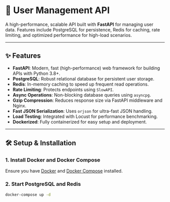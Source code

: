 # 🚀 User Management API

A high-performance, scalable API built with **FastAPI** for managing user data. Features include PostgreSQL for persistence, Redis for caching, rate limiting, and optimized performance for high-load scenarios.

---

## ✨ Features

- **FastAPI**: Modern, fast (high-performance) web framework for building APIs with Python 3.8+.
- **PostgreSQL**: Robust relational database for persistent user storage.
- **Redis**: In-memory caching to speed up frequent read operations.
- **Rate Limiting**: Protects endpoints using `SlowAPI`.
- **Async Operations**: Non-blocking database queries using `asyncpg`.
- **Gzip Compression**: Reduces response size via FastAPI middleware and Nginx.
- **Fast JSON Serialization**: Uses `orjson` for ultra-fast JSON handling.
- **Load Testing**: Integrated with Locust for performance benchmarking.
- **Dockerized**: Fully containerized for easy setup and deployment.

---

## 🛠️ Setup & Installation

### 1. Install Docker and Docker Compose

Ensure you have [Docker](https://docs.docker.com/get-docker/) and [Docker Compose](https://docs.docker.com/compose/install/) installed.

### 2. Start PostgreSQL and Redis

```bash
docker-compose up -d   
